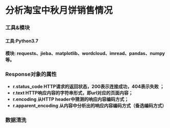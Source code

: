 # 分析淘宝中秋月饼销售情况

### 工具&模块
#### 工具:Python3.7
#### 模块: requests、jieba、matplotlib、wordcloud、imread、pandas、numpy 等。

### Response对象的属性
 - **r.status_code HTTP请求的返回状态，200表示连接成功，404表示失败 ；**
 - **r.text HTTP响应内容的字符串形式，即url对应的页面内容；**
 - **r.encoding 从HTTP header中猜测的响应内容编码方式；**
 - **r.apparent_encoding 从内容中分析出的响应内容编码方式（备选编码方式）**


### 数据清洗
